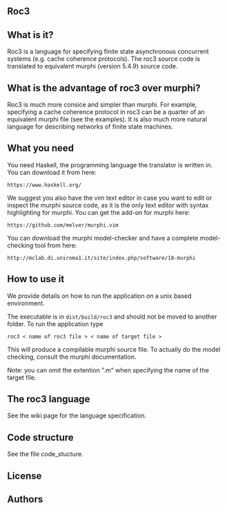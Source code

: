 Roc3
---

What is it?
---
Roc3 is a language for specifying finite state asynchronous concurrent systems
(e.g. cache coherence protocols). The roc3 source code is translated to
equivalent murphi (version 5.4.9) source code.


What is the advantage of roc3 over murphi?
---

Roc3 is much more consice and simpler than murphi. For example, specifying a
cache coherence protocol in roc3 can be a quarter of an equivalent murphi file
(see the examples). It is also much more natural language for describing
networks of finite state machines.


What you need
-------

You need Haskell, the programming language the translator is written in. You
can download it from here:

`https://www.haskell.org/`


We suggest you also have the vim text editor in case you want to edit or
inspect the murphi source code, as it is the only text editor with syntax
highlighting for murphi. You can get the add-on for murphi here:

`https://github.com/melver/murphi.vim`


You can download the murphi model-checker and have a complete model-checking
tool from here:

 `http://mclab.di.uniroma1.it/site/index.php/software/18-murphi`



How to use it
------
We provide details on how to run the application on a unix based environment.

The executable is in `dist/build/roc3` and should not be moved to another
folder. To run the application type

`roc3 < name of roc3 file > < name of target file > `

This will produce a compilable murphi source file. To actually do the
model checking, consult the murphi documentation.

Note: you can omit the extention ".m" when specifying the name of the target
file.

The roc3 language
-----
See the wiki page for the language specification.

Code structure
------
See the file code_stucture.

License
-----


Authors
----
